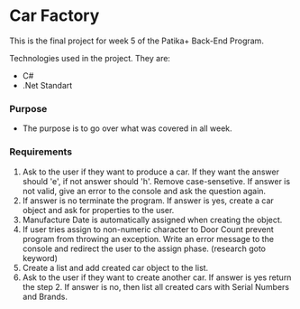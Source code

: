 # Car Factory

This is the final project for week 5 of the Patika+ Back-End Program. 

Technologies used in the project. They are:
- C#
- .Net Standart

### Purpose
- The purpose is to go over what was covered in all week.

### Requirements

1. Ask to the user if they want to produce a car. If they want the answer should 'e', if not answer should 'h'. Remove case-sensetive. If answer is not valid, give an error to the console and ask the question again.
2. If answer is no terminate the program. If answer is yes, create a car object and ask for properties to the user.
3. Manufacture Date is automatically assigned when creating the object.
4. If user tries assign to non-numeric character to Door Count prevent program from throwing an exception. Write an error message to the console and redirect the user to the assign phase. (research goto keyword)
5. Create a list and add created car object to the list.
6. Ask to the user if they want to create another car. If answer is yes return the step 2. If answer is no, then list all created cars with Serial Numbers and Brands.
